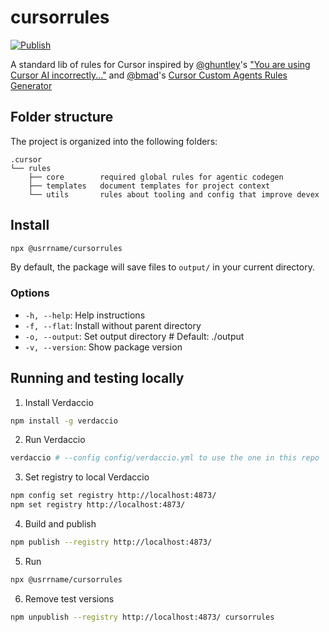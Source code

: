 # cursorrules

[![Publish](https://github.com/usrrname/cursorrules/actions/workflows/publish.yml/badge.svg)](https://github.com/usrrname/cursorrules/actions/workflows/publish.yml)

A standard lib of rules for Cursor inspired by [@ghuntley](https://github.com/ghuntley)'s ["You are using Cursor AI incorrectly..."](https://ghuntley.com/stdlib/) and [@bmad](https://github.com/bmad)'s [Cursor Custom Agents Rules Generator](https://github.com/bmadcode/cursor-custom-agents-rules-generator)

## Folder structure

The project is organized into the following folders:

```
.cursor
└── rules
    ├── core        required global rules for agentic codegen
    ├── templates   document templates for project context 
    └── utils       rules about tooling and config that improve devex
```

## Install

```bash
npx @usrrname/cursorrules
```
By default, the package will save files to `output/` in your current directory.

### Options
- `-h, --help`: Help instructions
- `-f, --flat`: Install without parent directory
- `-o, --output`: Set output directory # Default: ./output
- `-v, --version`: Show package version


## Running and testing locally

1. Install Verdaccio
```bash
npm install -g verdaccio
```

2. Run Verdaccio
```bash
verdaccio # --config config/verdaccio.yml to use the one in this repo
```

3. Set registry to local Verdaccio
```bash
npm config set registry http://localhost:4873/
npm set registry http://localhost:4873/
```

4. Build and publish
```bash
npm publish --registry http://localhost:4873/
```

5. Run
```bash
npx @usrrname/cursorrules
```

6. Remove test versions
```bash
npm unpublish --registry http://localhost:4873/ cursorrules
```

